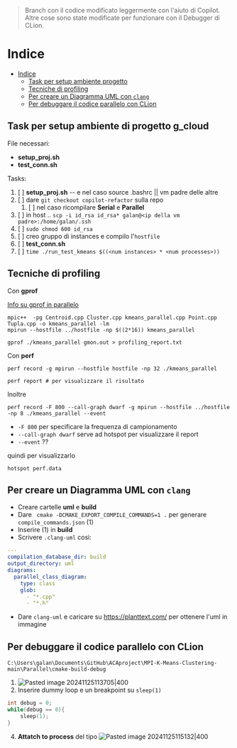 > Branch con il codice modificato leggermente con l'aiuto di Copilot. Altre cose sono state modificate per funzionare con il Debugger di CLion.

# Indice

- [Indice](#indice)
  - [Task per setup ambiente progetto](#task-per-setup-ambiente-progetto)
  - [Tecniche di profiling](#tecniche-di-profiling)
  - [Per creare un Diagramma UML con `clang`](#per-creare-un-diagramma-uml-con-clang)
  - [Per debuggare il codice parallelo con CLion](#per-debuggare-il-codice-parallelo-con-clion)

## Task per setup ambiente di progetto g_cloud

File necessari:
- **setup_proj.sh** 
- **test_conn.sh**

Tasks:
 1. [ ] **setup_proj.sh** -- e nel caso source .bashrc || vm padre delle altre 
 2. [ ] dare `git checkout copilot-refactor` sulla repo
	 1. [ ] nel caso ricompilare **Serial** e **Parallel**
 3. [ ] in host .. `scp -i id_rsa id_rsa* galan@<ip della vm padre>:/home/galan/.ssh`
 4. [ ] `sudo chmod 600 id_rsa`
 5. [ ] creo gruppo di instances e compilo l'`hostfile`
 6. [ ] **test_conn.sh**
 7. [ ] `time ./run_test_kmeans $((<num instances> * <num processes>))`

## Tecniche di profiling 

Con **gprof**

[Info su gprof in parallelo](https://stackoverflow.com/questions/53794093/how-do-i-get-meaningful-results-from-gprof-on-an-mpi-code)

```Shell
mpic++  -pg Centroid.cpp Cluster.cpp kmeans_parallel.cpp Point.cpp Tupla.cpp -o kmeans_parallel -lm
mpirun --hostfile ../hostfile -np $((2*16)) kmeans_parallel

gprof ./kmeans_parallel gmon.out > profiling_report.txt
```

Con **perf**

```Shell
perf record -g mpirun --hostfile hostfile -np 32 ./kmeans_parallel

perf report # per visualizzare il risultato
```
Inoltre

```Shell
perf record -F 800 --call-graph dwarf -g mpirun --hostfile ../hostfile -np 8 ./kmeans_parallel --event 
```
- `-F 800` per specificare la frequenza di campionamento
- `--call-graph dwarf` serve ad hotspot per visualizzare il report
- `--event` ??

quindi per visualizzarlo
```Shell
hotspot perf.data
```

## Per creare un Diagramma UML con `clang`

- Creare cartelle **uml** e **build**
- Dare ` cmake -DCMAKE_EXPORT_COMPILE_COMMANDS=1 .` per generare `compile_commands.json` (1)
- Inserire (1) in **build**
- Scrivere `.clang-uml` così:
```yaml
---
compilation_database_dir: build
output_directory: uml
diagrams:
  parallel_class_diagram:
    type: class
    glob:
      - "*.cpp"
      - "*.h"
```
- Dare `clang-uml` e caricare su https://planttext.com/ per ottenere l'uml in immagine
  
## Per debuggare il codice parallelo con CLion

```
C:\Users\galan\Documents\GitHub\ACAproject\MPI-K-Means-Clustering-main\Parallel\cmake-build-debug
```
1. ![Pasted image 20241125113705|400](https://github.com/user-attachments/assets/8e2e477a-7a10-4e9d-a376-431774d4bb0a)
2. Inserire dummy loop e un breakpoint su `sleep(1)`
```C++
int debug = 0;
while(debug == 0){
	sleep(1);
}
```

4. **Attatch to process** del tipo ![Pasted image 20241125115132|400](https://github.com/user-attachments/assets/593db1f5-959e-4531-bd8b-5d21762490eb)
